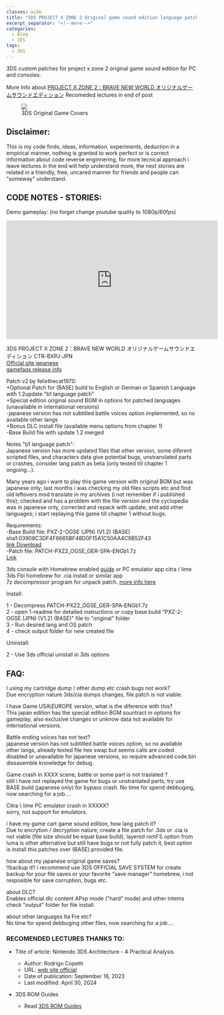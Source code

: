 ```yaml
---
classes: wide
title: "3DS PROJECT X ZONE 2 Original game sound edition language patch"
excerpt_separator: "<!--more-->"
categories:
  - Blog
  - 3DS
tags:
  - 3DS
---
```


3DS custom patches for project x zone 2 original game sound edition for PC and consoles.

<!--more-->

More Info about [PROJECT X ZONE 2：BRAVE NEW WORLD オリジナルゲームサウンドエディション](https://projectxzone.fandom.com/wiki/Project_X_Zone_2)
Recomeded lectures in end of post

<figure class="third">
<a href="/gamepatches-blog/assets/images/pxz2ogse.jpg"><img src="/gamepatches-blog/assets/images/pxz2ogse.jpg"></a>
	<figcaption>3DS Original Game Covers</figcaption>
</figure>

## Disclaimer:
This is my code finds, ideas, information, experiments, deduction in a empirical manner, nothing is granted to work perfect or is correct information about code reverse enginnering, for more tecnical approach i leave lectures in the end will help understand more, the next stories are related in a friendly, free, uncared manner for friends and people can "someway" understand. 

## CODE NOTES - STORIES:
Demo gameplay: (no forget change youtube quality to 1080p/60fps)

<iframe width="560" height="315" src="https://www.youtube.com/embed/C7OIBbZ13-M?si=yCsx8Ew5g2C1qA7Y" title="YouTube video player" frameborder="0" allow="accelerometer; autoplay; clipboard-write; encrypted-media; gyroscope; picture-in-picture; web-share" referrerpolicy="strict-origin-when-cross-origin" allowfullscreen></iframe>

3DS PROJECT X ZONE 2：BRAVE NEW WORLD オリジナルゲームサウンドエディション CTR-BXPJ-JPN  
[Officlal site japanese](https://pxz2.bn-ent.net/)  
[gamefaqs release info](https://gamefaqs.gamespot.com/3ds/146043-project-x-zone-2/data)  

Patch v2 by felixthecat1970:  
+Optional Patch for (BASE) build to English or German or Spanish Language with 1.2update "b1 language patch"  
+Special edition original sound BGM in options for patched languages (unavailable in international versions)  
-japanese version has not subtitled battle voices option implemented, so no available other langs  
+Bonus DLC install file (available menu options from chapter 1)  
-Base Build file with update 1.2 merged  

Notes "b1 language patch":  
Japanese version has more updated files that other version, some diferent scripted files, and characters data give potential bugs, unstranslated parts or crashes, consider lang patch as beta (only tested till chapter 1 ongoing...).    

Many years ago i want to play this game version with original BGM but was japanese only, last months i was checking my old files scripts etc and find old leftovers mod translate in my archives (i not remember if i published this); checked and has a problem with the file version and the cyclopedia was in japanese only, corrected and repack with update, and add other languages; i start replaying this game till chapter 1 without bugs.

Requirements:  
-Base Build file: PXZ-2-OGSE (JPN) (V1.2) (BASE)  
 sha1:03908C3DF4F8665BF48D0F15A1C50AA4C9B52F43  
 [link Download](https://www.mediafire.com/file/ntmrsgyzx0ijd0q/PXZ-2-OGSE_%2528JPN%2529_%2528V1.2%2529_%2528BASE%2529.7z/file)  
-Patch file: PATCH-PXZ2_OGSE_GER-SPA-ENGb1.7z    
 [Link](https://github.com/felixthecat1970/gamepatches/blob/main/3ds/Project_X_Zone_2_Orginal_game_edition/PATCH-PXZ2_OGSE_GER-SPA-ENGb1.7z)   

3ds console with Homebrew enabled [guide](https://3ds.hacks.guide/) or PC emulator app citra / lime  
3ds Fbi homebrew for .cia install or similar app  
7z decompressor program for unpack patch. [more info here](https://www.7-zip.org/7z.html)  
	
Install:   

1 - Decompress PATCH-PXZ2_OGSE_GER-SPA-ENGb1.7z   
2 - open 1-readme for detailed instructions or copy base build "PXZ-2-OGSE (JPN) (V1.2) (BASE)" file to "original" folder  
3 - Run desired lang and OS patch  
4 - check output folder for new created file  

Uninstall:  

2 - Use 3ds official unistall in 3ds options  

## FAQ:  
I using my cartridge dump / other dump etc crash bugs not work?  
Due encryption nature 3ds/cia dumps changes, file patch is not viable. 

I have Game USA\EUROPE version, what is the diference with this?  
This japan edition has the special edition BGM sountract in options for gameplay, also exclusive changes or unknow data not available for international versions.

Battle ending voices has not text?  
japanese version has not subtitled battle voices option, so no available other langs, already tested file hex swap but seems calls are coded disabled or unavailable for japanese versions, so require advanced code.bin dissasemble knowledge for debug.

Game crash in XXXX scene, battle or some part is not traslated ?  
still i have not replayed the game for bugs or unstranlated parts; try use BASE build (japanese only) for bypass crash. No time for spend debbuging, now searching for a job....

Citra \ lime PC emulator crash in XXXXX?  
sorry, not support for emulators.

i have my game cart game sound edition, how lang patch it?  
Due to encrytion / decryption nature, create a file patch for .3ds or .cia is not viable (file size should be equal base build), layered romFS option from luma is other alternative but still have bugs or not fully patch it, best option is install this patches over (BASE) provided file.

how about my japanese original game saves?  
!!backup it!! i recommend use 3DS OFFICIAL SAVE SYSTEM for create backup for your file saves or your favorite "save manager" homebrew, i not resposible for save corruption, bugs etc.

about DLC?  
Enables official dlc content APsp mode ("hard" mode) and other intems check "output" folder for file install.

about other languages Ita Fre etc?  
No time for spend debbuging other files, now searching for a job....

### RECOMENDED LECTURES THANKS TO:  
- Title of article: Nintendo 3DS Architecture - A Practical Analysis  
  - Author: Rodrigo Copetti  
  - URL: [web site official](https://www.copetti.org/writings/consoles/nintendo-3ds/)  
  - Date of publication: September 16, 2023  
  - Last modified: April 30, 2024  
	
- 3DS ROM Guides   
  - Read [3DS ROM Guides](https://github.com/ihaveamac/3DS-rom-tools/wiki) 